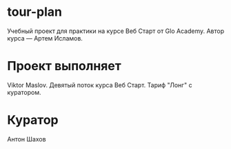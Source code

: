# tour-plan
Учебный проект для практики на курсе Веб Старт от Glo Academy. Автор курса — Артем Исламов.
# Проект выполняет
Viktor Maslov. Девятый поток курса Веб Старт. Тариф "Лонг" с куратором.

# Куратор
 Антон Шахов